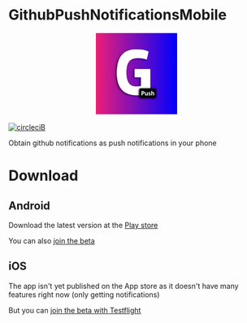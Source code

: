 # GithubPushNotificationsMobile

<p align="center">
  <a href="https://github.com/negebauer/github-push-notifications-mobile">
    <img
      alt="Node.js"
      src="https://github.com/negebauer/github-push-notifications-mobile/raw/master/assets/icon.jpg"
      width="160"
    />
  </a>
</p>

[![circleciB]][circleciL]

Obtain github notifications as push notifications in your phone

# Download

## Android

Download the latest version at the [Play store](https://play.google.com/store/apps/details?id=com.negebauer.GithubPushNotificationsMobile)

You can also [join the beta](https://play.google.com/apps/testing/com.negebauer.GithubPushNotificationsMobile)

## iOS

The app isn't yet published on the App store as it doesn't have many features right now (only getting notifications)

But you can [join the beta with Testflight](https://testflight.apple.com/join/eQ6LkQvc)

<!-- Badges -->

[circleciL]:https://circleci.com/gh/negebauer/github-push-notifications-mobile
[circleciB]:https://circleci.com/gh/negebauer/push-for-github-mobile.svg?style=svg
